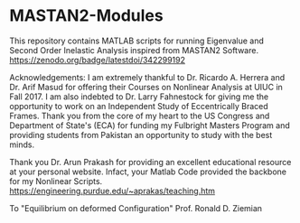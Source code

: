 # MASTAN2-Modules
This repository contains MATLAB scripts for running Eigenvalue and Second Order Inelastic Analysis inspired from MASTAN2 Software.
https://zenodo.org/badge/latestdoi/342299192

Acknowledgements:
I am extremely thankful to Dr. Ricardo A. Herrera and Dr. Arif Masud for offering their Courses on Nonlinear Analysis at UIUC in Fall 2017. I am also indebted to Dr. Larry
Fahnestock for giving me the opportunity to work on an Independent Study of Eccentrically Braced Frames. Thank you from the core of my heart to the US Congress and Department of State's (ECA) for funding my Fulbright Masters Program and providing students from Pakistan an opportunity to study with the best minds.

Thank you Dr. Arun Prakash for providing an excellent educational resource at your personal website. Infact, your Matlab Code provided the backbone for my Nonlinear Scripts.
https://engineering.purdue.edu/~aprakas/teaching.htm

To "Equilibrium on deformed Configuration" 
                  Prof. Ronald D. Ziemian
